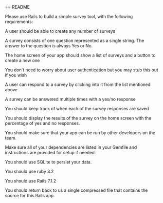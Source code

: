 == README

Please use Rails to build a simple survey tool, with the following requirements:

A user should be able to create any number of surveys

A survey consists of one question represented as a single string. The answer to the question is always Yes or No.

The home screen of your app should show a list of surveys and a button to create a new one

You don't need to worry about user authentication but you may stub this out if you wish

A user can respond to a survey by clicking into it from the list mentioned above

A survey can be answered multiple times with a yes/no response

You should keep track of when each of the survey responses are saved

You should display the results of the survey on the home screen with the percentage of yes and no responses.

You should make sure that your app can be run by other developers on the team.

Make sure all of your dependencies are listed in your Gemfile and instructions are provided for setup if needed.

You should use SQLite to persist your data.

You should use ruby 3.2

You should use Rails 7.1.2

You should return back to us a single compressed file that contains the source for this Rails app.

